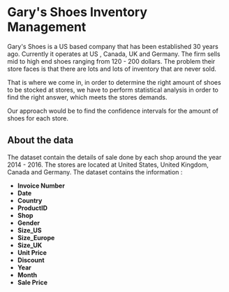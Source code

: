 # Gary's Shoes Inventory Management

Gary's Shoes is a US based company that has been established 30 years ago. Currently it operates at US , Canada, UK and Germany. The firm sells mid to high end shoes ranging from 120 - 200 dollars. The problem their store faces is that there are lots and lots of inventory that are never sold.

That is where we come in, in order to determine the right amount of shoes to be stocked at stores, we have to perform statistical analysis in order to find the right answer, which meets the stores demands. 

Our approach would be to find the confidence intervals for the amount of shoes for each store.

## About the data

The dataset contain the details of sale done by each shop around the year 2014 - 2016. The stores are located at United States, United Kingdom, Canada and Germany.
The dataset contains the information :
* __Invoice Number__
* __Date__
* __Country__
* __ProductID__
* __Shop__
* __Gender__ 
* __Size_US__
* __Size_Europe__
* __Size_UK__
* __Unit Price__
* __Discount__
* __Year__
* __Month__
* __Sale Price__

